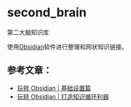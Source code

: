 # second_brain
第二大脑知识库

使用[Obsidian](https://obsidian.md)软件进行整理和网状知识链接。

## 参考文章：
- [玩转 Obsidian | 基础设置篇](https://sspai.com/post/63481)
- [玩转 Obsidian | 打造知识循环利器](https://sspai.com/post/62414)
